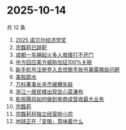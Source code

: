 # 2025-10-14

共 12 条

<!-- BEGIN ZHIHUSEARCH -->
<!-- 最后更新时间 Tue Oct 14 2025 00:21:04 GMT+0800 (China Standard Time) -->

1. [2025 诺贝尔经济学奖](https://www.zhihu.com/search?q=2025%20%E8%AF%BA%E8%B4%9D%E5%B0%94%E7%BB%8F%E6%B5%8E%E5%AD%A6%E5%A5%96)
1. [宗馥莉已辞职](https://www.zhihu.com/search?q=%E5%AE%97%E9%A6%A5%E8%8E%89%E5%B7%B2%E8%BE%9E%E8%81%8C)
1. [成都一车辆起火多人救援打不开门](https://www.zhihu.com/search?q=%E6%88%90%E9%83%BD%E4%B8%80%E8%BD%A6%E8%BE%86%E8%B5%B7%E7%81%AB%E5%A4%9A%E4%BA%BA%E6%95%91%E6%8F%B4%E6%89%93%E4%B8%8D%E5%BC%80%E9%97%A8)
1. [中方回应美方威胁加征100%关税](https://www.zhihu.com/search?q=%E4%B8%AD%E6%96%B9%E5%9B%9E%E5%BA%94%E7%BE%8E%E6%96%B9%E5%A8%81%E8%83%81%E5%8A%A0%E5%BE%81100%25%E5%85%B3%E7%A8%8E)
1. [新手机号注册登入去世歌手账号暴露哪些问题](https://www.zhihu.com/search?q=%E6%96%B0%E6%89%8B%E6%9C%BA%E5%8F%B7%E6%B3%A8%E5%86%8C%E7%99%BB%E5%85%A5%E5%8E%BB%E4%B8%96%E6%AD%8C%E6%89%8B%E8%B4%A6%E5%8F%B7%E6%9A%B4%E9%9C%B2%E5%93%AA%E4%BA%9B%E9%97%AE%E9%A2%98)
1. [美股跳水](https://www.zhihu.com/search?q=%E7%BE%8E%E8%82%A1%E8%B7%B3%E6%B0%B4)
1. [万科董事长辛杰被曝失联](https://www.zhihu.com/search?q=%E4%B8%87%E7%A7%91%E8%91%A3%E4%BA%8B%E9%95%BF%E8%BE%9B%E6%9D%B0%E8%A2%AB%E6%9B%9D%E5%A4%B1%E8%81%94)
1. [浙江一居民楼出现空心菜瀑布](https://www.zhihu.com/search?q=%E6%B5%99%E6%B1%9F%E4%B8%80%E5%B1%85%E6%B0%91%E6%A5%BC%E5%87%BA%E7%8E%B0%E7%A9%BA%E5%BF%83%E8%8F%9C%E7%80%91%E5%B8%83)
1. [影视飓风如何做到电商成营收最大业务](https://www.zhihu.com/search?q=%E5%BD%B1%E8%A7%86%E9%A3%93%E9%A3%8E%E5%A6%82%E4%BD%95%E5%81%9A%E5%88%B0%E7%94%B5%E5%95%86%E6%88%90%E8%90%A5%E6%94%B6%E6%9C%80%E5%A4%A7%E4%B8%9A%E5%8A%A1)
1. [宗馥莉](https://www.zhihu.com/search?q=%E5%AE%97%E9%A6%A5%E8%8E%89)
1. [宗馥莉将独立经营娃小宗](https://www.zhihu.com/search?q=%E5%AE%97%E9%A6%A5%E8%8E%89%E5%B0%86%E7%8B%AC%E7%AB%8B%E7%BB%8F%E8%90%A5%E5%A8%83%E5%B0%8F%E5%AE%97)
1. [地球正在「变暗」意味着什么](https://www.zhihu.com/search?q=%E5%9C%B0%E7%90%83%E6%AD%A3%E5%9C%A8%E3%80%8C%E5%8F%98%E6%9A%97%E3%80%8D%E6%84%8F%E5%91%B3%E7%9D%80%E4%BB%80%E4%B9%88)

<!-- END ZHIHUSEARCH -->
